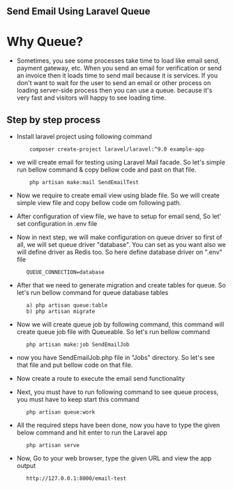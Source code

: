 ## Send Email Using Laravel Queue

# Why Queue?

   - Sometimes, you see some processes take time to load like email send, payment gateway, etc. When you send an email for verification or send an invoice then it loads time to send mail because it is services. If you don't want to wait for the user to send an email or other process on loading server-side process then you can use a queue. because it's very fast and visitors will happy to see loading time.

## Step by step process

   - Install laravel project using following command

             composer create-project laravel/laravel:^9.0 example-app

   - we will create email for testing using Laravel Mail facade. So let's simple run bellow command & copy bellow code and past on that file.

             php artisan make:mail SendEmailTest

   - Now we require to create email view using blade file. So we will create simple view file and copy bellow code om following path.
   - After configuration of view file, we have to setup for email send, So let' set configuration in .env file
   - Now in next step, we will make configuration on queue driver so first of all, we will set queue driver "database". You can set as you want also we will define driver as Redis too. So here define database driver on ".env" file

            QUEUE_CONNECTION=database

   - After that we need to generate migration and create tables for queue. So let's run bellow command for queue database tables

            a) php artisan queue:table
            b) php artisan migrate

   - Now we will create queue job by following command, this command will create queue job file with Queueable. So let's run bellow command

            php artisan make:job SendEmailJob

   - now you have SendEmailJob.php file in "Jobs" directory. So let's see that file and put bellow code on that file.
   - Now create a route to execute the email send functionality
   - Next, you must have to run following command to see queue process, you must have to keep start this command

            php artisan queue:work

   - All the required steps have been done, now you have to type the given below command and hit enter to run the Laravel app

            php artisan serve

   - Now, Go to your web browser, type the given URL and view the app output
           
            http://127.0.0.1:8000/email-test